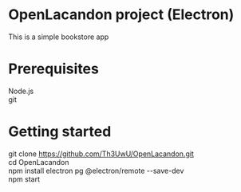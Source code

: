 # OpenLacandon project (Electron)
This is a simple bookstore app

# Prerequisites
Node.js<br />
git

# Getting started
git clone https://github.com/Th3UwU/OpenLacandon.git<br />
cd OpenLacandon<br />
npm install electron pg @electron/remote --save-dev<br />
npm start<br />

